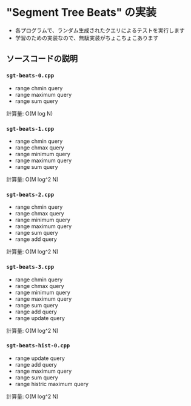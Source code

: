 # "Segment Tree Beats" の実装

- 各プログラムで、ランダム生成されたクエリによるテストを実行します
- 学習のための実装なので、無駄実装がちょこちょこあります

## ソースコードの説明

### `sgt-beats-0.cpp`

- range chmin query
- range maximum query
- range sum query

計算量: O(M log N)

### `sgt-beats-1.cpp`

- range chmin query
- range chmax query
- range minimum query
- range maximum query
- range sum query

計算量: O(M log^2 N)

### `sgt-beats-2.cpp`

- range chmin query
- range chmax query
- range minimum query
- range maximum query
- range sum query
- range add query

計算量: O(M log^2 N)

### `sgt-beats-3.cpp`

- range chmin query
- range chmax query
- range minimum query
- range maximum query
- range sum query
- range add query
- range update query

計算量: O(M log^2 N)

### `sgt-beats-hist-0.cpp`

- range update query
- range add query
- range maximum query
- range sum query
- range histric maximum query

計算量: O(M log^2 N)